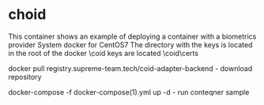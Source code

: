 # choid
This container shows an example of deploying a container with a biometrics provider
System docker for CentOS7
The directory with the keys is located in the root of the docker \coid keys are located \coid\certs

docker pull registry.supreme-team.tech/coid-adapter-backend - download repository

docker-compose -f docker-compose(1).yml up -d   - run conteqner sample
